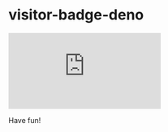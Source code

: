 # visitor-badge-deno

![](https://visitor-badge-deno.deno.dev/jwenjian.visitor-badge-deno.json)

Have fun!


